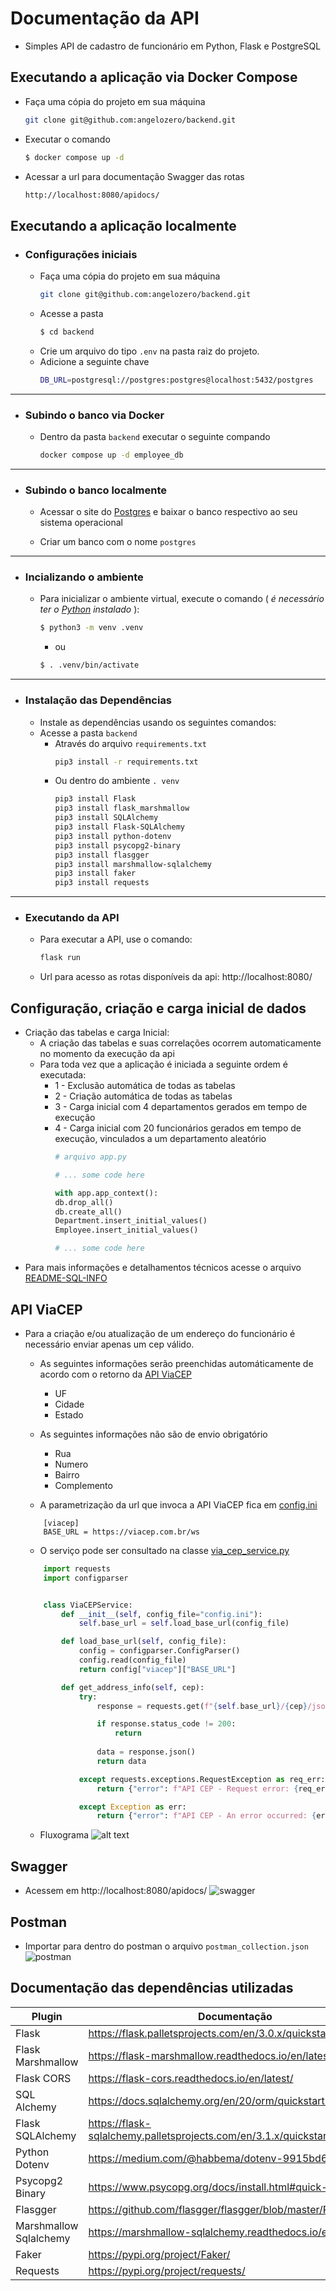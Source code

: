 # Documentação da API
- Simples API de cadastro de funcionário em Python, Flask e PostgreSQL

## Executando a aplicação via Docker Compose
- Faça uma cópia do projeto em sua máquina
    ```bash
    git clone git@github.com:angelozero/backend.git
    ```
- Executar o comando 
    ```bash
    $ docker compose up -d
    ```
- Acessar a url para documentação Swagger das rotas
    ```bash
    http://localhost:8080/apidocs/
    ```

## Executando a aplicação localmente
- ### Configurações iniciais
    - Faça uma cópia do projeto em sua máquina
        ```bash
        git clone git@github.com:angelozero/backend.git
        ```
    - Acesse a pasta 
        ```bash
        $ cd backend
        ```
    - Crie um arquivo do tipo `.env` na pasta raiz do projeto.
    - Adicione a seguinte chave
        ```bash
        DB_URL=postgresql://postgres:postgres@localhost:5432/postgres
        ```
---
- ### Subindo o banco via Docker
    - Dentro da pasta `backend` executar o seguinte compando
        ```bash
        docker compose up -d employee_db
        ```
---
- ### Subindo o banco localmente
    - Acessar o site do [Postgres](https://www.postgresql.org/download/) e baixar o banco respectivo ao seu sistema operacional

    - Criar um banco com o nome `postgres`
---
- ### Incializando o ambiente
    - Para inicializar o ambiente virtual, execute o comando ( *é necessário ter o [Python](https://www.python.org/downloads/) instalado* ):
        ```bash
        $ python3 -m venv .venv
        ```
        - ou
        ```bash
        $ . .venv/bin/activate
        ```
---
- ### Instalação das Dependências

    - Instale as dependências usando os seguintes comandos:
    - Acesse a pasta `backend`
        - Através do arquivo `requirements.txt`
            ```bash
            pip3 install -r requirements.txt
            ```
        - Ou dentro do ambiente `. venv`
            ```bash
            pip3 install Flask
            pip3 install flask_marshmallow
            pip3 install SQLAlchemy
            pip3 install Flask-SQLAlchemy
            pip3 install python-dotenv
            pip3 install psycopg2-binary
            pip3 install flasgger
            pip3 install marshmallow-sqlalchemy
            pip3 install faker    
            pip3 install requests
            ```
---
- ###  Executando da API

    - Para executar a API, use o comando:
        ```bash
        flask run
        ```
    - Url para acesso as rotas disponíveis da api: http://localhost:8080/


## Configuração, criação e carga inicial de dados

- Criação das tabelas e carga Inicial:
    - A criação das tabelas e suas correlações ocorrem automaticamente no momento da execução da api
    - Para toda vez que a aplicação é iniciada a seguinte ordem é executada:
        - 1 - Exclusão automática de todas as tabelas
        - 2 - Criação automática de todas as tabelas
        - 3 - Carga inicial com 4 departamentos gerados em tempo de execução
        - 4 - Carga inicial com 20 funcionários gerados em tempo de execução, vinculados a um departamento aleatório
            ```python
            # arquivo app.py
            
            # ... some code here 
            
            with app.app_context():
            db.drop_all()
            db.create_all()
            Department.insert_initial_values()
            Employee.insert_initial_values()

            # ... some code here
            ```
- Para mais informações e detalhamentos técnicos acesse o arquivo [README-SQL-INFO](https://github.com/angelozero/backend/blob/main/README-SQL-INFO.md)


## API ViaCEP
- Para a criação e/ou atualização de um endereço do funcionário é necessário enviar apenas um cep válido.
    - As seguintes informações serão preenchidas automáticamente de acordo com o retorno da [API ViaCEP](viacep.com.br/ws/13063000/json/)
        - UF
        - Cidade 
        - Estado 

    - As seguintes informações não são de envio obrigatório
        - Rua
        - Numero
        - Bairro
        - Complemento
    - A parametrização da url que invoca a API ViaCEP fica em [config.ini](https://github.com/angelozero/backend/blob/main/config.ini)
    ```shell
        [viacep]
        BASE_URL = https://viacep.com.br/ws
    ```
    - O serviço pode ser consultado na classe [via_cep_service.py](https://github.com/angelozero/backend/blob/main/via_cep_service.py)
    ```python
        import requests
        import configparser


        class ViaCEPService:
            def __init__(self, config_file="config.ini"):
                self.base_url = self.load_base_url(config_file)

            def load_base_url(self, config_file):
                config = configparser.ConfigParser()
                config.read(config_file)
                return config["viacep"]["BASE_URL"]

            def get_address_info(self, cep):
                try:
                    response = requests.get(f"{self.base_url}/{cep}/json/")

                    if response.status_code != 200:
                        return
                    
                    data = response.json()
                    return data

                except requests.exceptions.RequestException as req_err:
                    return {"error": f"API CEP - Request error: {req_err}"}

                except Exception as err:
                    return {"error": f"API CEP - An error occurred: {err}"}
    ```
    - Fluxograma
        ![alt text](./images/fluxograma-via-cep.png)
        

## Swagger
- Acessem em http://localhost:8080/apidocs/
    ![swagger](./images/swagger.png)


## Postman
- Importar para dentro do postman o arquivo `postman_collection.json`
![postman](./images/postman.png)

## Documentação das dependências utilizadas

| Plugin | Documentação |
| ------ | ------------ |
| Flask | https://flask.palletsprojects.com/en/3.0.x/quickstart/ |
| Flask Marshmallow | https://flask-marshmallow.readthedocs.io/en/latest/ |
| Flask CORS | https://flask-cors.readthedocs.io/en/latest/ |
| SQL Alchemy | https://docs.sqlalchemy.org/en/20/orm/quickstart.html |
| Flask SQLAlchemy | https://flask-sqlalchemy.palletsprojects.com/en/3.1.x/quickstart/ |
| Python Dotenv | https://medium.com/@habbema/dotenv-9915bd642533 |
| Psycopg2 Binary | https://www.psycopg.org/docs/install.html#quick-install |
| Flasgger | https://github.com/flasgger/flasgger/blob/master/README.md |
| Marshmallow Sqlalchemy | https://marshmallow-sqlalchemy.readthedocs.io/en/latest/ |
| Faker | https://pypi.org/project/Faker/ |
| Requests | https://pypi.org/project/requests/ |

